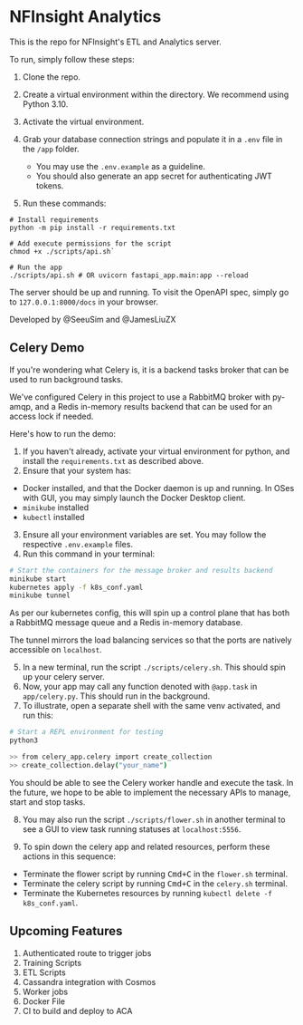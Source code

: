# NFInsight Analytics

This is the repo for NFInsight's ETL and Analytics server.

To run, simply follow these steps:

1. Clone the repo.
2. Create a virtual environment within the directory. We recommend using Python 3.10.
3. Activate the virtual environment.
4. Grab your database connection strings and populate it in a `.env` file in the `/app` folder.
    - You may use the `.env.example` as a guideline.
    - You should also generate an app secret for authenticating JWT tokens.

5. Run these commands:

```shell
# Install requirements
python -m pip install -r requirements.txt

# Add execute permissions for the script
chmod +x ./scripts/api.sh`

# Run the app
./scripts/api.sh # OR uvicorn fastapi_app.main:app --reload
```

The server should be up and running. To visit the OpenAPI spec, simply go to `127.0.0.1:8000/docs` in your browser.

Developed by @SeeuSim and @JamesLiuZX

## Celery Demo

If you're wondering what Celery is, it is a backend tasks broker that can be used to run background tasks.

We've configured Celery in this project to use a RabbitMQ broker with py-amqp, and a Redis in-memory results backend that can be used for an access lock if needed.

Here's how to run the demo:

1. If you haven't already, activate your virtual environment for python, and install the `requirements.txt` as described above.
2. Ensure that your system has:
  
  - Docker installed, and that the Docker daemon is up and running. In OSes with GUI, you may simply launch the Docker Desktop client.
  - `minikube` installed
  - `kubectl` installed

3. Ensure all your environment variables are set. You may follow the respective `.env.example` files.
4. Run this command in your terminal:

```sh
# Start the containers for the message broker and results backend
minikube start
kubernetes apply -f k8s_conf.yaml
minikube tunnel
```

As per our kubernetes config, this will spin up a control plane that has both a RabbitMQ message queue and a Redis in-memory database. 

The tunnel mirrors the load balancing services so that the ports are natively accessible on `localhost`.

5. In a new terminal, run the script `./scripts/celery.sh`. This should spin up your celery server.
6. Now, your app may call any function denoted with `@app.task` in `app/celery.py`. This should run in the background.
7. To illustrate, open a separate shell with the same venv activated, and run this:

```sh
# Start a REPL environment for testing
python3

>> from celery_app.celery import create_collection
>> create_collection.delay("your_name")
```

You should be able to see the Celery worker handle and execute the task. In the future, we hope to be able to implement the necessary APIs to manage, start and stop tasks.

8. You may also run the script `./scripts/flower.sh` in another terminal to see a GUI to view task running statuses at `localhost:5556`.

9. To spin down the celery app and related resources, perform these actions in this sequence:

  - Terminate the flower script by running <kbd>Cmd+C</kbd> in the `flower.sh` terminal.
  - Terminate the celery script by running <kbd>Cmd+C</kbd> in the `celery.sh` terminal.
  - Terminate the Kubernetes resources by running `kubectl delete -f k8s_conf.yaml`.
  

## Upcoming Features

1. Authenticated route to trigger jobs
2. Training Scripts
3. ETL Scripts
4. Cassandra integration with Cosmos
5. Worker jobs
6. Docker File
7. CI to build and deploy to ACA
